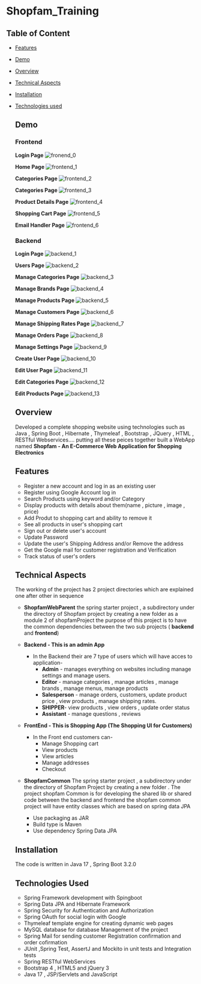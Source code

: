 # Shopfam_Training 
## Table of Content
- [Features](https://github.com/riya3110/Shopfam_Training/tree/main?tab=readme-ov-file#features)
- [Demo](https://github.com/riya3110/Shopfam_Training/blob/main/README.md#demo)
- [Overview](https://github.com/riya3110/Shopfam_Training/blob/main/README.md#overview)
- [Technical Aspects](https://github.com/riya3110/Shopfam_Training/blob/main/README.md#technical-aspects)
- [Installation](https://github.com/riya3110/Shopfam_Training/blob/main/README.md#Installation)
- [Technologies used](https://github.com/riya3110/Shopfam_Training/blob/main/README.md#technologies-used)
    
  ## Demo
  ### Frontend 
  **Login Page**
  ![fronend_0](https://github.com/riya3110/Shopfam_Training/assets/69893597/f57f7b1f-1dc9-49b4-b60b-c7d8b5cb8401)

  **Home Page**
  ![frontend_1](https://github.com/riya3110/Shopfam_Training/assets/69893597/3e318df4-4d5a-4097-a454-b2cef2b0f697)

  **Categories Page**
  ![frontend_2](https://github.com/riya3110/Shopfam_Training/assets/69893597/ffbfd9f6-4acc-4365-b069-7015912755fb)

  **Categories Page**
  ![frontend_3](https://github.com/riya3110/Shopfam_Training/assets/69893597/2ff68747-b299-4bee-95fd-25ba310544d1)

  **Product Details Page**
  ![frontend_4](https://github.com/riya3110/Shopfam_Training/assets/69893597/ef57d15f-4f40-418a-a372-859b69e0d3c0)

  **Shopping Cart Page**
  ![frontend_5](https://github.com/riya3110/Shopfam_Training/assets/69893597/9d595957-805f-4632-8766-27d1567d31b8)

  **Email Handler Page**
  ![frontend_6](https://github.com/riya3110/Shopfam_Training/assets/69893597/28ccf5d0-7bf2-4387-a934-3df9ef87ac33)

  ### Backend
  **Login Page**
  ![backend_1](https://github.com/riya3110/Shopfam_Training/assets/69893597/1d4abf06-3bcb-4436-b65e-c887b4bf84a8)

  **Users Page**
  ![backend_2](https://github.com/riya3110/Shopfam_Training/assets/69893597/b91a6f9e-01b4-456d-bb08-fdd1977cbe69)

  **Manage Categories Page**
  ![backend_3](https://github.com/riya3110/Shopfam_Training/assets/69893597/792dda6f-dd91-4f4a-bfbd-4093d0ba968c)

  **Manage Brands Page**
  ![backend_4](https://github.com/riya3110/Shopfam_Training/assets/69893597/c3b87c9a-1012-4a99-b6d3-d7ca2da95539)

  **Manage Products Page**
  ![backend_5](https://github.com/riya3110/Shopfam_Training/assets/69893597/12a57fa7-b25d-4f24-b15d-32444d37ccac)

  **Manage Customers Page**
  ![backend_6](https://github.com/riya3110/Shopfam_Training/assets/69893597/5c234e9f-4d66-4bb7-9c65-f34d3cd7b0a0)

  **Manage Shipping Rates Page**
  ![backend_7](https://github.com/riya3110/Shopfam_Training/assets/69893597/e8373ef0-8af2-4daf-9e42-95e62e3a2e13)

  **Manage Orders Page**
  ![backend_8](https://github.com/riya3110/Shopfam_Training/assets/69893597/8c76b8f9-19b6-4761-aba6-9378a3775c0d)

  **Manage Settings Page**
  ![backend_9](https://github.com/riya3110/Shopfam_Training/assets/69893597/cf7dd89b-f30c-4f18-a3ee-7ea5d5e95379)

  **Create User Page**
  ![backend_10](https://github.com/riya3110/Shopfam_Training/assets/69893597/e4a15afe-af5b-4825-8535-f719d4f7fa2c)

  **Edit User Page**
  ![backend_11](https://github.com/riya3110/Shopfam_Training/assets/69893597/7d9440a0-e234-4e9d-9ea2-35f76a1ffafd)

  **Edit Categories Page**
  ![backend_12](https://github.com/riya3110/Shopfam_Training/assets/69893597/06af9004-e710-4586-afa0-2ff34dd97dba)

  **Edit Products Page**
  ![backend_13](https://github.com/riya3110/Shopfam_Training/assets/69893597/dd7b24ad-ef26-4126-889b-8469611202a8)
  
  ## Overview
  Developed a complete shopping website using technologies such as Java , Spring Boot , Hibernate , Thymeleaf , Bootstrap , JQuery , HTML , RESTful Webservices.... putting all these 
  peices together built a WebApp named **Shopfam - An E-Commerce Web Application for Shopping Electronics**

  ## Features
  - Register a new account and log in as an existing user
  - Register using Google Account log in
  - Search Products using keyword and/or Category
  - Display products with details about them(name , picture , image , price)
  - Add Produt to shopping cart and ability to remove it
  - See all products in user's shopping cart
  - Sign out or delete user's account
  - Update Password
  - Update the user's Shipping Address and/or Remove the address
  - Get the Google mail for customer registration and Verification
  - Track status of user's orders

  ## Technical Aspects
  The working of the project has 2 project directories which are explained one after other in sequence
  - **ShopfamWebParent**
    the spring starter project , a subdirectory under the directory of Shopfam project by creating a new folder as a module 2 of shopfamProject
    the purpose of this project is to have the common dependencies between the two sub projects ( **backend** and **frontend**)

  - **Backend - This is an admin App**
    - In the Backend their are 7 type of users which will have acces to application-
      - **Admin** - manages everything on websites including manage settings and manage users.
      - **Editor**  -   manage categories , manage articles , manage brands , manage menus, manage products
      - **Salesperson** - manage orders, customers, update product price , view products , manage shipping rates.
      - **SHIPPER**-  view products , view orders , update order status
      - **Assistant** -  manage questions , reviews
      
  - **FrontEnd - This is Shopping App (The Shopping UI for Customers)**
    - In the Front end customers can-
       - Manage Shopping cart
       - View products
       - View articles
       - Manage addresses
       - Checkout
         
  - **ShopfamCommon**
    The spring starter project , a subdirectory under the directory of Shopfam Project by creating a new folder .
    The project shopfam Common is for developing the shared lib or shared code between the backend and frontend
    the shopfam common project will have entity classes which are based on spring data JPA 
      - Use packaging as JAR
      - Build type is Maven
      - Use dependency Spring Data JPA

  ## Installation
  The code is written in Java 17 , Spring Boot 3.2.0 

  ## Technologies Used
  - Spring Framework development with Spingboot
  - Spring Data JPA and Hibernate Framework
  - Spring Security for Authentication and Authorization
  - Spring OAuth for social login with Google
  - Thymeleaf template engine for creating dynamic web pages
  - MySQL database for database Management of the project
  - Spring Mail for sending customer Registration confirmation and order cofirmation
  - JUnit ,Spring Test, AssertJ and Mockito in unit tests and Integration tests
  - Spring RESTful WebServices
  - Bootstrap 4 , HTML5 and jQuery 3
  - Java 17 , JSP/Servlets and JavaScript
